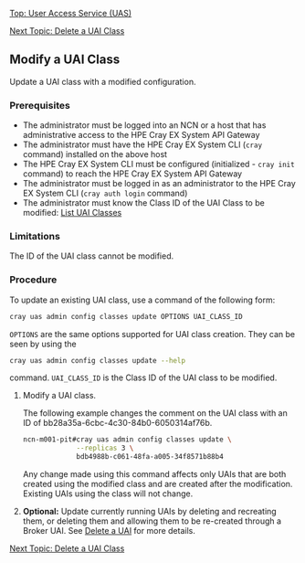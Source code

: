 [Top: User Access Service (UAS)](User_Access_Service_UAS.md)

[Next Topic: Delete a UAI Class](Delete_a_UAI_Class.md)

## Modify a UAI Class

Update a UAI class with a modified configuration.

### Prerequisites

* The administrator must be logged into an NCN or a host that has administrative access to the HPE Cray EX System API Gateway
* The administrator must have the HPE Cray EX System CLI (`cray` command) installed on the above host
* The HPE Cray EX System CLI must be configured (initialized - `cray init` command) to reach the HPE Cray EX System API Gateway
* The administrator must be logged in as an administrator to the HPE Cray EX System CLI (`cray auth login` command)
* The administrator must know the Class ID of the UAI Class to be modified: [List UAI Classes](List_Available_UAI_Classes.md)

### Limitations

The ID of the UAI class cannot be modified.

### Procedure

To update an existing UAI class, use a command of the following form:

```bash
cray uas admin config classes update OPTIONS UAI_CLASS_ID
```

`OPTIONS` are the same options supported for UAI class creation. They can be seen by using the
```bash
cray uas admin config classes update --help
```
command.  `UAI_CLASS_ID` is the Class ID of the UAI class to be modified.

1. Modify a UAI class.

    The following example changes the comment on the UAI class with an ID of bb28a35a-6cbc-4c30-84b0-6050314af76b.

    ```bash
    ncn-m001-pit#cray uas admin config classes update \
                 --replicas 3 \
                 bdb4988b-c061-48fa-a005-34f8571b88b4
    ```

    Any change made using this command affects only UAIs that are both created using the modified class and are created after the modification. Existing UAIs using the class will not change.

2.  **Optional:** Update currently running UAIs by deleting and recreating them, or deleting them and allowing them to be re-created through a Broker UAI. See [Delete a UAI](Delete_a_UAI.md) for more details.

[Next Topic: Delete a UAI Class](Delete_a_UAI_Class.md)
